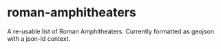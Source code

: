 roman-amphitheaters
===================

A re-usable list of Roman Amphitheaters. Currently formatted as geojson with a json-ld context.
